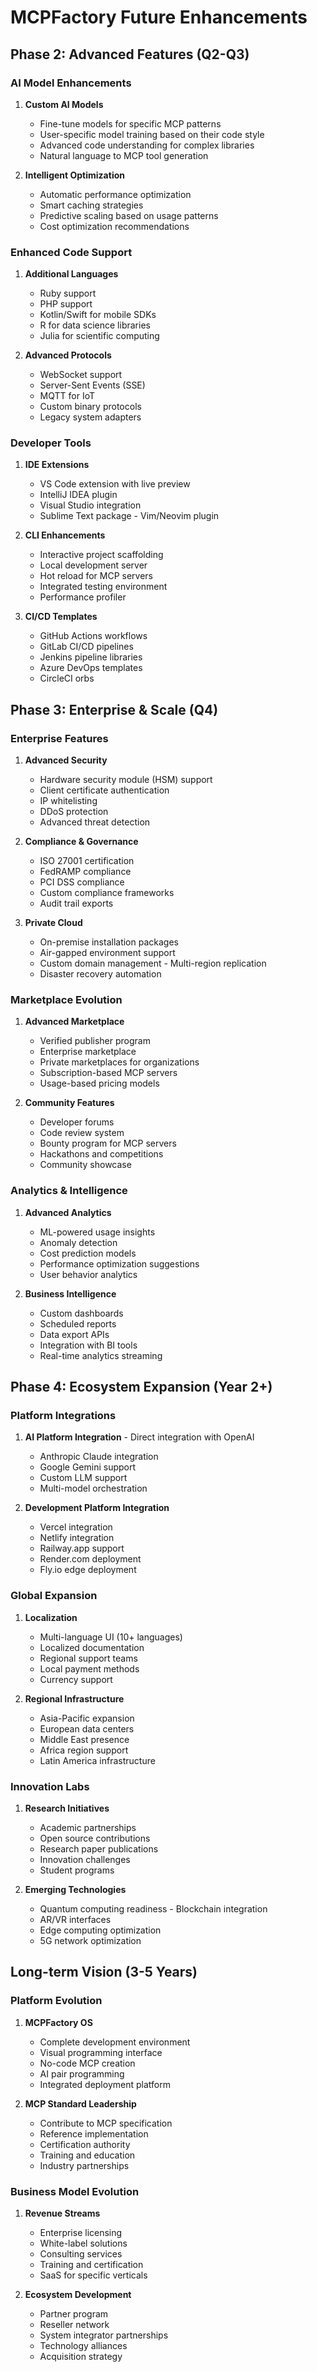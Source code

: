 # MCPFactory Future Enhancements

## Phase 2: Advanced Features (Q2-Q3)

### AI Model Enhancements
1. **Custom AI Models**
   - Fine-tune models for specific MCP patterns
   - User-specific model training based on their code style
   - Advanced code understanding for complex libraries
   - Natural language to MCP tool generation

2. **Intelligent Optimization**
   - Automatic performance optimization
   - Smart caching strategies
   - Predictive scaling based on usage patterns
   - Cost optimization recommendations

### Enhanced Code Support
1. **Additional Languages**
   - Ruby support
   - PHP support
   - Kotlin/Swift for mobile SDKs
   - R for data science libraries
   - Julia for scientific computing

2. **Advanced Protocols**
   - WebSocket support
   - Server-Sent Events (SSE)
   - MQTT for IoT
   - Custom binary protocols
   - Legacy system adapters

### Developer Tools
1. **IDE Extensions**
   - VS Code extension with live preview
   - IntelliJ IDEA plugin
   - Visual Studio integration
   - Sublime Text package   - Vim/Neovim plugin

2. **CLI Enhancements**
   - Interactive project scaffolding
   - Local development server
   - Hot reload for MCP servers
   - Integrated testing environment
   - Performance profiler

3. **CI/CD Templates**
   - GitHub Actions workflows
   - GitLab CI/CD pipelines
   - Jenkins pipeline libraries
   - Azure DevOps templates
   - CircleCI orbs

## Phase 3: Enterprise & Scale (Q4)

### Enterprise Features
1. **Advanced Security**
   - Hardware security module (HSM) support
   - Client certificate authentication
   - IP whitelisting
   - DDoS protection
   - Advanced threat detection

2. **Compliance & Governance**
   - ISO 27001 certification
   - FedRAMP compliance
   - PCI DSS compliance
   - Custom compliance frameworks
   - Audit trail exports

3. **Private Cloud**
   - On-premise installation packages
   - Air-gapped environment support
   - Custom domain management   - Multi-region replication
   - Disaster recovery automation

### Marketplace Evolution
1. **Advanced Marketplace**
   - Verified publisher program
   - Enterprise marketplace
   - Private marketplaces for organizations
   - Subscription-based MCP servers
   - Usage-based pricing models

2. **Community Features**
   - Developer forums
   - Code review system
   - Bounty program for MCP servers
   - Hackathons and competitions
   - Community showcase

### Analytics & Intelligence
1. **Advanced Analytics**
   - ML-powered usage insights
   - Anomaly detection
   - Cost prediction models
   - Performance optimization suggestions
   - User behavior analytics

2. **Business Intelligence**
   - Custom dashboards
   - Scheduled reports
   - Data export APIs
   - Integration with BI tools
   - Real-time analytics streaming

## Phase 4: Ecosystem Expansion (Year 2+)

### Platform Integrations
1. **AI Platform Integration**   - Direct integration with OpenAI
   - Anthropic Claude integration
   - Google Gemini support
   - Custom LLM support
   - Multi-model orchestration

2. **Development Platform Integration**
   - Vercel integration
   - Netlify integration
   - Railway.app support
   - Render.com deployment
   - Fly.io edge deployment

### Global Expansion
1. **Localization**
   - Multi-language UI (10+ languages)
   - Localized documentation
   - Regional support teams
   - Local payment methods
   - Currency support

2. **Regional Infrastructure**
   - Asia-Pacific expansion
   - European data centers
   - Middle East presence
   - Africa region support
   - Latin America infrastructure

### Innovation Labs
1. **Research Initiatives**
   - Academic partnerships
   - Open source contributions
   - Research paper publications
   - Innovation challenges
   - Student programs

2. **Emerging Technologies**
   - Quantum computing readiness   - Blockchain integration
   - AR/VR interfaces
   - Edge computing optimization
   - 5G network optimization

## Long-term Vision (3-5 Years)

### Platform Evolution
1. **MCPFactory OS**
   - Complete development environment
   - Visual programming interface
   - No-code MCP creation
   - AI pair programming
   - Integrated deployment platform

2. **MCP Standard Leadership**
   - Contribute to MCP specification
   - Reference implementation
   - Certification authority
   - Training and education
   - Industry partnerships

### Business Model Evolution
1. **Revenue Streams**
   - Enterprise licensing
   - White-label solutions
   - Consulting services
   - Training and certification
   - SaaS for specific verticals

2. **Ecosystem Development**
   - Partner program
   - Reseller network
   - System integrator partnerships
   - Technology alliances
   - Acquisition strategy